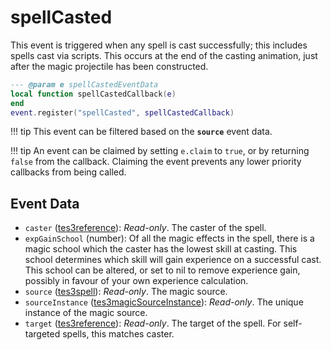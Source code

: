 # spellCasted

This event is triggered when any spell is cast successfully; this includes spells cast via scripts. This occurs at the end of the casting animation, just after the magic projectile has been constructed.

```lua
--- @param e spellCastedEventData
local function spellCastedCallback(e)
end
event.register("spellCasted", spellCastedCallback)
```

!!! tip
	This event can be filtered based on the **`source`** event data.

!!! tip
	An event can be claimed by setting `e.claim` to `true`, or by returning `false` from the callback. Claiming the event prevents any lower priority callbacks from being called.

## Event Data

* `caster` ([tes3reference](../../types/tes3reference)): *Read-only*. The caster of the spell.
* `expGainSchool` (number): Of all the magic effects in the spell, there is a magic school which the caster has the lowest skill at casting. This school determines which skill will gain experience on a successful cast. This school can be altered, or set to nil to remove experience gain, possibly in favour of your own experience calculation.
* `source` ([tes3spell](../../types/tes3spell)): *Read-only*. The magic source.
* `sourceInstance` ([tes3magicSourceInstance](../../types/tes3magicSourceInstance)): *Read-only*. The unique instance of the magic source.
* `target` ([tes3reference](../../types/tes3reference)): *Read-only*. The target of the spell. For self-targeted spells, this matches caster.

